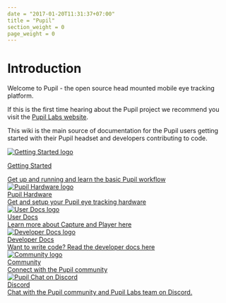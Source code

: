 ```yaml
---
date = "2017-01-20T11:31:37+07:00"
title = "Pupil"
section_weight = 0
page_weight = 0
---
```


# Introduction

Welcome to Pupil - the open source head mounted mobile eye tracking platform.

If this is the first time hearing about the Pupil project we recommend you visit the [Pupil Labs website](https://pupil-labs.com).

This wiki is the main source of documentation for the Pupil users getting started with their Pupil headset and developers contributing to code.

<div class="content-container quick-nav">
	<div class="horizontal-divide">
		<a href="#getting-started">
			<div class="item-hori">
				<!-- <img class="intro-image img-small" src="../../images/icons/Pupil_Logo_wiki-03.jpg"> -->
				<img class="intro-image img-small lazyload" data-src="../../images/icons/Pupil_Logo_wiki-03.jpg" alt="Getting Started logo">
				<div class="img-content">
					<p class="header">Getting Started</p>
					Get up and running and learn the basic Pupil workflow
				</div>
			</div>
		</a>
		<a href="#pupil-hardware">
			<div class="item-hori">
				<!-- <img class="intro-image img-small" src="../../images/icons/Pupil_Logo_wiki-01.jpg"> -->
				<img class="intro-image img-small lazyload" data-src="../../images/icons/Pupil_Logo_wiki-01.jpg" alt="Pupil Hardware logo">
				<div class="img-content">
					<div class="header">Pupil Hardware</div>
					Get and setup your Pupil eye tracking hardware
				</div>
			</div>
		</a>
		<a href="#user-docs">
			<div class="item-hori">
				<!-- <img class="intro-image img-small" src="../../images/icons/Pupil_Logo_wiki-04.jpg"> -->
				<img class="intro-image img-small lazyload" data-src="../../images/icons/Pupil_Logo_wiki-04.jpg" alt="User Docs logo">
				<div class="img-content">
					<div class="header">User Docs</div>
					Learn more about Capture and Player here
				</div>
			</div>
		</a>
		<a href="#developer-docs">
			<div class="item-hori">
				<!-- <img class="intro-image img-small" src="../../images/icons/Pupil_Logo_wiki-05.jpg"> -->
				<img class="intro-image img-small lazyload" data-src="../../images/icons/Pupil_Logo_wiki-05.jpg" alt="Developer Docs logo">
				<div class="img-content">
					<div class="header">Developer Docs</div>
					Want to write code? Read the developer docs here
				</div>
			</div>
		</a>
		<a href="#community">
			<div class="item-hori">
				<!-- <img class="intro-image img-small" src="../../images/icons/Pupil_Logo_wiki-02.jpg"> -->
				<img class="intro-image img-small lazyload" data-src="../../images/icons/Pupil_Logo_wiki-02.jpg" alt="Community logo">
				<div class="img-content">
					<div class="header">Community</div>
					Connect with the Pupil community
				</div>
			</div>
		</a>
		<a href="https://pupil-labs.com/chat" rel="noopener">
			<div class="item-hori">
				<!-- <img class="intro-image img-small" src="../../images/icons/discord_logo.jpg"> -->
				<img class="intro-image img-small lazyload" data-src="../../images/icons/discord_logo.jpg" alt="Pupil Chat on Discord">
				<div class="img-content">
					<div class="header">Discord</div>
					Chat with the Pupil community and Pupil Labs team on Discord.
				</div>
			</div>
		</a>
	</div>
</div>